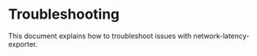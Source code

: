 # Troubleshooting

This document explains how to troubleshoot issues with network-latency-exporter.
